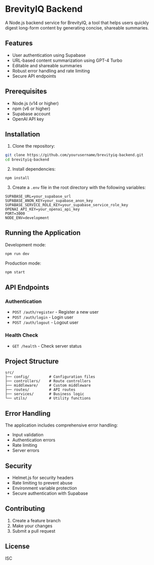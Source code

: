 # BrevityIQ Backend

A Node.js backend service for BrevityIQ, a tool that helps users quickly digest long-form content by generating concise, shareable summaries.

## Features

- User authentication using Supabase
- URL-based content summarization using GPT-4 Turbo
- Editable and shareable summaries
- Robust error handling and rate limiting
- Secure API endpoints

## Prerequisites

- Node.js (v14 or higher)
- npm (v6 or higher)
- Supabase account
- OpenAI API key

## Installation

1. Clone the repository:
```bash
git clone https://github.com/yourusername/brevityiq-backend.git
cd brevityiq-backend
```

2. Install dependencies:
```bash
npm install
```

3. Create a `.env` file in the root directory with the following variables:
```
SUPABASE_URL=your_supabase_url
SUPABASE_ANON_KEY=your_supabase_anon_key
SUPABASE_SERVICE_ROLE_KEY=your_supabase_service_role_key
OPENAI_API_KEY=your_openai_api_key
PORT=3000
NODE_ENV=development
```

## Running the Application

Development mode:
```bash
npm run dev
```

Production mode:
```bash
npm start
```

## API Endpoints

### Authentication
- `POST /auth/register` - Register a new user
- `POST /auth/login` - Login user
- `POST /auth/logout` - Logout user

### Health Check
- `GET /health` - Check server status

## Project Structure

```
src/
├── config/         # Configuration files
├── controllers/    # Route controllers
├── middleware/     # Custom middleware
├── routes/         # API routes
├── services/       # Business logic
└── utils/          # Utility functions
```

## Error Handling

The application includes comprehensive error handling:
- Input validation
- Authentication errors
- Rate limiting
- Server errors

## Security

- Helmet.js for security headers
- Rate limiting to prevent abuse
- Environment variable protection
- Secure authentication with Supabase

## Contributing

1. Create a feature branch
2. Make your changes
3. Submit a pull request

## License

ISC 